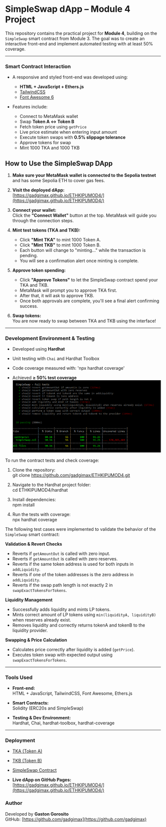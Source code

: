 # SimpleSwap dApp – Module 4 Project

This repository contains the practical project for **Module 4**, building on the `SimpleSwap` smart contract from Module 3. The goal was to create an interactive front-end and implement automated testing with at least 50% coverage.

---

### Smart Contract Interaction

- A responsive and styled front-end was developed using:
  - **HTML + JavaScript + Ethers.js**
  - [TailwindCSS](https://cdn.jsdelivr.net/npm/tailwindcss@2.2.19/dist/tailwind.min.css)
  - [Font Awesome 6](https://cdnjs.cloudflare.com/ajax/libs/font-awesome/6.0.0-beta3/css/all.min.css)

- Features include:
  - Connect to MetaMask wallet
  - Swap **Token A ↔ Token B**
  - Fetch token price using `getPrice`
  - Live price estimate when entering input amount
  - Execute token swaps with **0.5% slippage tolerance**
  - Approve tokens for swap
  - Mint 1000 TKA and 1000 TKB

## How to Use the SimpleSwap DApp

1. **Make sure your MetaMask wallet is connected to the Sepolia testnet** and has some Sepolia ETH to cover gas fees.

2. **Visit the deployed dApp:**  
   [https://gadgimax.github.io/ETHKIPUMOD4/](https://gadgimax.github.io/ETHKIPUMOD4/)

3. **Connect your wallet:**  
   Click the **"Connect Wallet"** button at the top. MetaMask will guide you through the connection steps.

4. **Mint test tokens (TKA and TKB):**  
   - Click **"Mint TKA"** to mint 1000 Token A.  
   - Click **"Mint TKB"** to mint 1000 Token B.  
   - Each button will change to "minting..." while the transaction is pending.  
   - You will see a confirmation alert once minting is complete.

5. **Approve token spending:**  
   - Click **"Approve Tokens"** to let the SimpleSwap contract spend your TKA and TKB.  
   - MetaMask will prompt you to approve TKA first.  
   - After that, it will ask to approve TKB.  
   - Once both approvals are complete, you'll see a final alert confirming success.

6. **Swap tokens:**  
   You are now ready to swap between TKA and TKB using the interface!

---

### Development Environment & Testing

- Developed using **Hardhat**
- Unit testing with `Chai` and Hardhat Toolbox
- Code coverage measured with: 'npx hardhat coverage'

- Achieved **≥ 50% test coverage**
![alt text](image.png)

To run the contract tests and check coverage:

1. Clone the repository:  
   git clone https://github.com/gadgimax/ETHKIPUMOD4.git

2. Navigate to the Hardhat project folder:  
   cd ETHKIPUMOD4/hardhat

3. Install dependencies:  
   npm install

4. Run the tests with coverage:  
   npx hardhat coverage

The following test cases were implemented to validate the behavior of the `SimpleSwap` smart contract:

**Validation & Revert Checks**

- Reverts if `getAmountOut` is called with zero input.
- Reverts if `getAmountOut` is called with zero reserves.
- Reverts if the same token address is used for both inputs in `addLiquidity`.
- Reverts if one of the token addresses is the zero address in `addLiquidity`.
- Reverts if the swap path length is not exactly 2 in `swapExactTokensForTokens`.

**Liquidity Management**

- Successfully adds liquidity and mints LP tokens.
- Mints correct amount of LP tokens using `min(liquidityA, liquidityB)` when reserves already exist.
- Removes liquidity and correctly returns tokenA and tokenB to the liquidity provider.

**Swapping & Price Calculation**

- Calculates price correctly after liquidity is added (`getPrice`).
- Executes token swap with expected output using `swapExactTokensForTokens`.

---

### Tools Used

- **Front-end:**  
  HTML + JavaScript, TailwindCSS, Font Awesome, Ethers.js

- **Smart Contracts:**  
  Solidity (ERC20s and SimpleSwap)

- **Testing & Dev Environment:**  
  Hardhat, Chai, hardhat-toolbox, hardhat-coverage

---

### Deployment

- [TKA (Token A)](https://sepolia.etherscan.io/address/0x697abAFb930a37c44F06742915B77CBC67945e09#code)
- [TKB (Token B)](https://sepolia.etherscan.io/address/0xfeB21BD73EcC7B4923A637603312C300ebEE5A9E#code)
- [SimpleSwap Contract](https://sepolia.etherscan.io/address/0x39f15be6161cD3b9E05Ca2a0dAa00BeB7E5D9A15)

- **Live dApp on GitHub Pages:**  
  [https://gadgimax.github.io/ETHKIPUMOD4/](https://gadgimax.github.io/ETHKIPUMOD4/)

### Author

Developed by **Gaston Gorosito**  
GitHub: [https://github.com/gadgimax](https://github.com/gadgimax)


